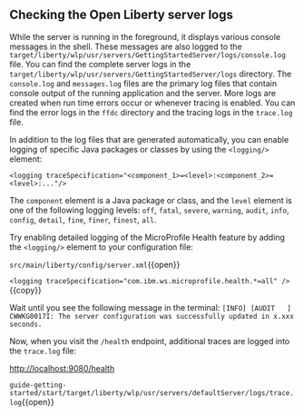 ## Checking the Open Liberty server logs

While the server is running in the foreground, it displays various console messages in the shell. These messages are also logged to the `target/liberty/wlp/usr/servers/GettingStartedServer/logs/console.log` file. 
You can find the complete server logs in the  `target/liberty/wlp/usr/servers/GettingStartedServer/logs` directory. The `console.log` and `messages.log` files are the primary log files that contain console output of the running application and the server. More logs are created when run time errors occur or whenever tracing is enabled. You can find the error logs in the `ffdc` directory and the tracing logs in the `trace.log` file.


In addition to the log files that are generated automatically, you can enable logging of specific Java packages or classes by using the `<logging/>` element:

```
<logging traceSpecification="<component_1>=<level>:<component_2>=<level>:..."/>
```

The `component` element is a Java package or class, and the `level` element is one of the following logging levels: `off`, `fatal`, `severe`, `warning`, `audit`, `info`, `config`, `detail`, `fine`, `finer`, `finest`, `all`.

Try enabling detailed logging of the MicroProfile Health feature by adding the `<logging/>` element to your configuration file:

`src/main/liberty/config/server.xml`{{open}}

`<logging traceSpecification="com.ibm.ws.microprofile.health.*=all" />`{{copy}}

Wait until you see the following message in the terminal:
`[INFO] [AUDIT   ] CWWKG0017I: The server configuration was successfully updated in x.xxx seconds.`

Now, when you visit the `/health` endpoint, additional traces are logged into the `trace.log` file:

<a href="https://[[HOST_SUBDOMAIN]]-9080-[[KATACODA_HOST]].environments.katacoda.com/health/ready"> http://localhost:9080/health</a>


`guide-getting-started/start/target/liberty/wlp/usr/servers/defaultServer/logs/trace.log`{{open}}

